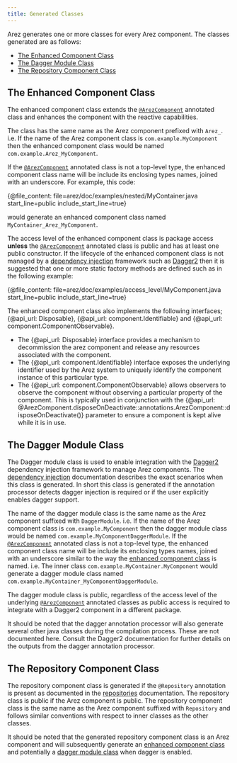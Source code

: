 ```yaml
---
title: Generated Classes
---
```


Arez generates one or more classes for every Arez component. The classes generated are as follows:

* [The Enhanced Component Class](#the-enhanced-component-class)
* [The Dagger Module Class](#the-dagger-module-class)
* [The Repository Component Class](#the-repository-component-class)

## The Enhanced Component Class

The enhanced component class extends the [`@ArezComponent`](at_arez_component.md) annotated class
and enhances the component with the reactive capabilities.

The class has the same name as the Arez component prefixed with `Arez_`. i.e. If the name of the
Arez component class is `com.example.MyComponent` then the enhanced component class would be named
`com.example.Arez_MyComponent`.

If the [`@ArezComponent`](at_arez_component.md) annotated class is not a top-level type, the enhanced
component class name will be include its enclosing types names, joined with an underscore. For example,
this code:

{@file_content: file=arez/doc/examples/nested/MyContainer.java start_line=public include_start_line=true}

would generate an enhanced component class named `MyContainer_Arez_MyComponent`.

The access level of the enhanced component class is package access **unless** the
[`@ArezComponent`](at_arez_component.md) annotated class is public and has at least one public constructor.
If the lifecycle of the enhanced component class is not managed by a [dependency injection](dependency_injection.md)
framework such as [Dagger2](https://google.github.io/dagger) then it is suggested that one or more static
factory methods are defined such as in the following example:

{@file_content: file=arez/doc/examples/access_level/MyComponent.java start_line=public include_start_line=true}

The enhanced component class also implements the following interfaces; {@api_url: Disposable},
{@api_url: component.Identifiable} and {@api_url: component.ComponentObservable}.

* The {@api_url: Disposable} interface provides a mechanism to decommission the arez component and release
  any resources associated with the component.
* The {@api_url: component.Identifiable} interface exposes the underlying identifier used by the Arez
  system to uniquely identify the component instance of this particular type.
* The {@api_url: component.ComponentObservable} allows observers to observe the component without
  observing a particular property of the component. This is typically used in conjunction with the
  {@api_url: @ArezComponent.disposeOnDeactivate::annotations.ArezComponent::disposeOnDeactivate()} parameter to ensure a component is kept
  alive while it is in use.

## The Dagger Module Class

The Dagger module class is used to enable integration with the [Dagger2](https://google.github.io/dagger)
dependency injection framework to manage Arez components. The [dependency injection](dependency_injection.md)
documentation describes the exact scenarios when this class is generated. In short this class is generated if the
annotation processor detects dagger injection is required or if the user explicitly enables dagger support.

The name of the dagger module class is the same name as the Arez component suffixed with `DaggerModule`. i.e. If
the name of the Arez component class is `com.example.MyComponent` then the dagger module class would be named
`com.example.MyComponentDaggerModule`. If the [`@ArezComponent`](at_arez_component.md) annotated class is not a
top-level type, the enhanced component class name will be include its enclosing types names, joined with an
underscore similar to the way the [enhanced component class](#the-enhanced-component-class) is named. i.e. The
inner class `com.example.MyContainer.MyComponent` would generate a dagger module class named
`com.example.MyContainer_MyComponentDaggerModule`.

The dagger module class is public, regardless of the access level of the underlying
[`@ArezComponent`](at_arez_component.md) annotated classes as public access is required to integrate with
a Dagger2 component in a different package.

It should be noted that the dagger annotation processor will also generate several other java classes during the
compilation process. These are not documented here. Consult the Dagger2 documentation for further details on the
outputs from the dagger annotation processor.

## The Repository Component Class

The repository component class is generated if the `@Repository` annotation is present as documented in the
[repositories](repositories.md) documentation. The repository class is public if the Arez component is public.
The repository component class is the same name as the Arez component suffixed with `Repository` and follows
similar conventions with respect to inner classes as the other classes.

It should be noted that the generated repository component class is an Arez component and will subsequently
generate an [enhanced component class](#the-enhanced-component-class) and potentially a
[dagger module class](#the-dagger-module-class) when dagger is enabled.

